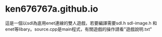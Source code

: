 # ken676767a.github.io
這是一個以sdl為底用enet連線的雙人遊戲，若要編譯需要sdl.h sdl-image.h 和enet等libary。source.cpp是main程式，有關遊戲的操作請看"遊戲說明.txt"
